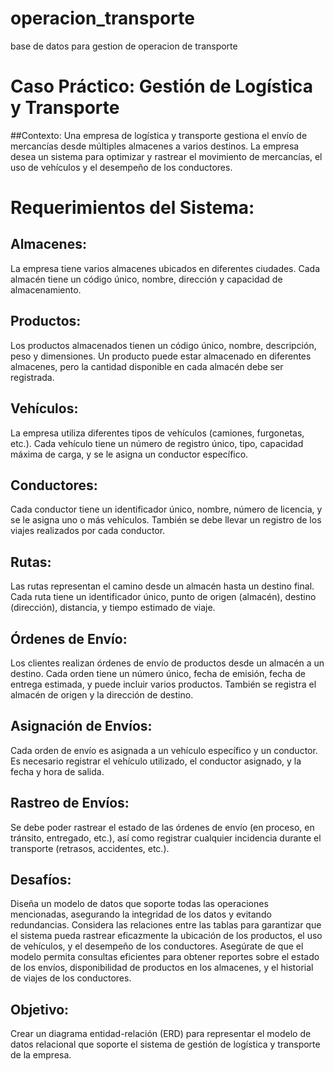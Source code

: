 # operacion_transporte
base de datos para gestion de operacion de transporte

# Caso Práctico: Gestión de Logística y Transporte
##Contexto: Una empresa de logística y transporte gestiona el envío de mercancías desde múltiples almacenes a varios destinos. La empresa desea un sistema para optimizar y rastrear el movimiento de mercancías, el uso de vehículos y el desempeño de los conductores.

# Requerimientos del Sistema:

## Almacenes:
La empresa tiene varios almacenes ubicados en diferentes ciudades. Cada almacén tiene un código único, nombre, dirección y capacidad de almacenamiento.

## Productos:
Los productos almacenados tienen un código único, nombre, descripción, peso y dimensiones. Un producto puede estar almacenado en diferentes almacenes, pero la cantidad disponible en cada almacén debe ser registrada.

## Vehículos:
La empresa utiliza diferentes tipos de vehículos (camiones, furgonetas, etc.). Cada vehículo tiene un número de registro único, tipo, capacidad máxima de carga, y se le asigna un conductor específico.

## Conductores:
Cada conductor tiene un identificador único, nombre, número de licencia, y se le asigna uno o más vehículos. También se debe llevar un registro de los viajes realizados por cada conductor.

## Rutas:
Las rutas representan el camino desde un almacén hasta un destino final. Cada ruta tiene un identificador único, punto de origen (almacén), destino (dirección), distancia, y tiempo estimado de viaje.

## Órdenes de Envío:
Los clientes realizan órdenes de envío de productos desde un almacén a un destino. Cada orden tiene un número único, fecha de emisión, fecha de entrega estimada, y puede incluir varios productos. También se registra el almacén de origen y la dirección de destino.

## Asignación de Envíos:
Cada orden de envío es asignada a un vehículo específico y un conductor. Es necesario registrar el vehículo utilizado, el conductor asignado, y la fecha y hora de salida.

## Rastreo de Envíos:
Se debe poder rastrear el estado de las órdenes de envío (en proceso, en tránsito, entregado, etc.), así como registrar cualquier incidencia durante el transporte (retrasos, accidentes, etc.).

## Desafíos:
Diseña un modelo de datos que soporte todas las operaciones mencionadas, asegurando la integridad de los datos y evitando redundancias.
Considera las relaciones entre las tablas para garantizar que el sistema pueda rastrear eficazmente la ubicación de los productos, el uso de vehículos, y el desempeño de los conductores.
Asegúrate de que el modelo permita consultas eficientes para obtener reportes sobre el estado de los envíos, disponibilidad de productos en los almacenes, y el historial de viajes de los conductores.

## Objetivo:
Crear un diagrama entidad-relación (ERD) para representar el modelo de datos relacional que soporte el sistema de gestión de logística y transporte de la empresa.
